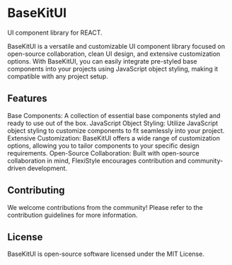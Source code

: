 # BaseKitUI
UI component library for REACT.

BaseKitUI is a versatile and customizable UI component library focused on open-source collaboration, clean UI design, and extensive customization options. With BaseKitUI, you can easily integrate pre-styled base components into your projects using JavaScript object styling, making it compatible with any project setup.

## Features
Base Components: A collection of essential base components styled and ready to use out of the box.
JavaScript Object Styling: Utilize JavaScript object styling to customize components to fit seamlessly into your project.
Extensive Customization: BaseKitUI offers a wide range of customization options, allowing you to tailor components to your specific design requirements.
Open-Source Collaboration: Built with open-source collaboration in mind, FlexiStyle encourages contribution and community-driven development.

## Contributing
We welcome contributions from the community! Please refer to the contribution guidelines for more information.

## License
BaseKitUI is open-source software licensed under the MIT License.